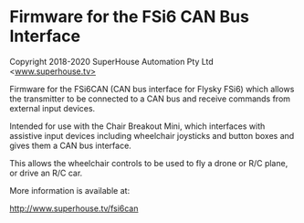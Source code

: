 Firmware for the FSi6 CAN Bus Interface
========================================
Copyright 2018-2020 SuperHouse Automation Pty Ltd <www.superhouse.tv>  

Firmware for the FSi6CAN (CAN bus interface for Flysky FSi6) which
allows the transmitter to be connected to a CAN bus and receive
commands from external input devices.

Intended for use with the Chair Breakout Mini, which interfaces with
assistive input devices including wheelchair joysticks and button
boxes and gives them a CAN bus interface.

This allows the wheelchair controls to be used to fly a drone or R/C
plane, or drive an R/C car.

More information is available at:

  http://www.superhouse.tv/fsi6can
